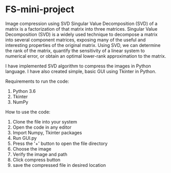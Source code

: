 # FS-mini-project
Image compression using SVD
Singular Value Decomposition (SVD) of a matrix is a factorization of that matrix into three matrices. Singular Value Decomposition (SVD) is a widely used technique to decompose a matrix into several component matrices, exposing many of the useful and interesting properties of the original matrix. Using SVD, we can determine the rank of the matrix, quantify the sensitivity of a linear system to numerical error, or obtain an optimal lower-rank approximation to the matrix.

I have implemented SVD algorithm to compress the images in Python language. I have also created simple, basic GUI using Tkinter in Python.

Requirements to run the code:
1. Python 3.6 
2. Tkinter
3. NumPy

How to use the code:
1. Clone the file into your system
2. Open the code in any editor
3. Import Numpy, Tkinter packages
4. Run GUI.py
5. Press the '+' button to open the file directory
6. Choose the image 
7. Verify the image and path
8. Click compress button
9. save the compressed file in desired location
